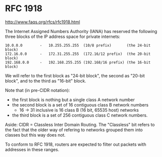 # RFC 1918

http://www.faqs.org/rfcs/rfc1918.html

The Internet Assigned Numbers Authority (IANA) has reserved the following three blocks of the IP address space for private internets:

    10.0.0.0        -   10.255.255.255  (10/8 prefix)       (the 24-bit block)
    172.16.0.0      -   172.31.255.255  (172.16/12 prefix)  (the 20-bit block)
    192.168.0.0     -   192.168.255.255 (192.168/16 prefix) (the 16-bit block)

We will refer to the first block as "24-bit block", the second as "20-bit block", and to the third as "16-bit" block.

Note that (in pre-CIDR notation):

* the first block is nothing but a single class A network number
* the second block is a set of 16 contiguous class B network numbers
    * 16 -> 31 inclusive is 16 class B (16 bit, 65535 host) networks
* the third block is a set of 256 contiguous class C network numbers.

Aside: CIDR = Classless Inter Domain Routing. The "Classless" bit refers to the fact that the older way of refering to networks grouped them into classes but this way does not.

To conform to RFC 1918, routers are expected to filter out packets with addresses in these ranges.
